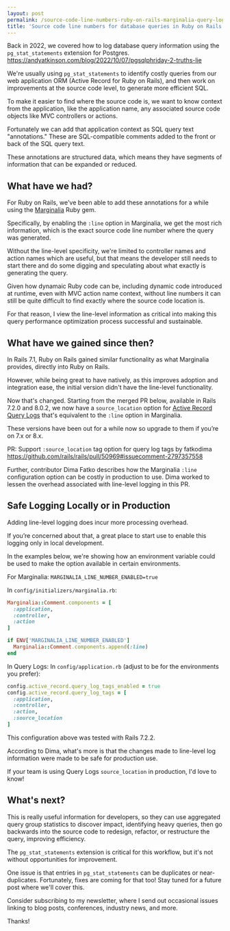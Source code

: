 ```yaml
---
layout: post
permalink: /source-code-line-numbers-ruby-on-rails-marginalia-query-logs
title: 'Source code line numbers for database queries in Ruby on Rails with Marginalia and Query Logs'
---
```


Back in 2022, we covered how to log database query information using the `pg_stat_statements` extension for Postgres.
<https://andyatkinson.com/blog/2022/10/07/pgsqlphriday-2-truths-lie>

We're usually using `pg_stat_statements` to identify costly queries from our web application ORM (Active Record for Ruby on Rails), and then work on improvements at the source code level, to generate more efficient SQL.

To make it easier to find where the source code is, we want to know context from the application, like the application name, any associated source code objects like MVC controllers or actions.

Fortunately we can add that application context as SQL query text "annotations." These are SQL-compatible comments added to the front or back of the SQL query text.

These annotations are structured data, which means they have segments of information that can be expanded or reduced.

## What have we had?
For Ruby on Rails, we've been able to add these annotations for a while using the [Marginalia](https://github.com/basecamp/marginalia) Ruby gem.

Specifically, by enabling the `:line` option in Marginalia, we get the most rich information, which is the exact source code line number where the query was generated.

Without the line-level specificity, we're limited to controller names and action names which are useful, but that means the developer still needs to start there and do some digging and speculating about what exactly is generating the query.

Given how dynamaic Ruby code can be, including dynamic code introduced at runtime, even with MVC action name context, without line numbers it can still be quite difficult to find exactly where the source code location is.

For that reason, I view the line-level information as critical into making this query performance optimization process successful and sustainable.

## What have we gained since then?
In Rails 7.1, Ruby on Rails gained similar functionality as what Marginalia provides, directly into Ruby on Rails.

However, while being great to have natively, as this improves adoption and integration ease, the initial version didn't have the line-level functionality.

Now that's changed. Starting from the merged PR below, available in Rails 7.2.0 and 8.0.2, we now have a `source_location` option for [Active Record Query Logs](https://api.rubyonrails.org/classes/ActiveRecord/QueryLogs.html) that's equivalent to the `:line` option in Marginalia.

These versions have been out for a while now so upgrade to them if you’re on 7.x or 8.x.

PR: Support `:source_location` tag option for query log tags by fatkodima
<https://github.com/rails/rails/pull/50969#issuecomment-2797357558>

Further, contributor Dima Fatko describes how the Marginalia `:line` configuration option can be costly in production to use. Dima worked to lessen the overhead associated with line-level logging in this PR.

## Safe Logging Locally or in Production
Adding line-level logging does incur more processing overhead.

If you’re concerned about that, a great place to start use to enable this logging only in local development.

In the examples below, we're showing how an environment variable could be used to make the option available in certain environments.

For Marginalia:
`MARGINALIA_LINE_NUMBER_ENABLED=true`

In `config/initializers/marginalia.rb`:
```rb
Marginalia::Comment.components = [
  :application,
  :controller,
  :action
]

if ENV['MARGINALIA_LINE_NUMBER_ENABLED']
  Marginalia::Comment.components.append(:line)
end
```

In Query Logs:
In `config/application.rb` (adjust to be for the environments you prefer):
```rb
config.active_record.query_log_tags_enabled = true
config.active_record.query_log_tags = [
  :application,
  :controller,
  :action,
  :source_location
]
```

This configuration above was tested with Rails 7.2.2.

According to Dima, what's more is that the changes made to line-level log information were made to be safe for production use.

If your team is using Query Logs `source_location` in production, I'd love to know!

## What's next?
This is really useful information for developers, so they can use aggregated query group statistics to discover impact, identifying heavy queries, then go backwards into the source code to redesign, refactor, or restructure the query, improving efficiency.

The `pg_stat_statements` extension is critical for this workflow, but it's not without opportunities for improvement.

One issue is that entries in `pg_stat_statements` can be duplicates or near-duplicates. Fortunately, fixes are coming for that too! Stay tuned for a future post where we'll cover this.

Consider subscribing to my newsletter, where I send out occasional issues linking to blog posts, conferences, industry news, and more.

Thanks!
